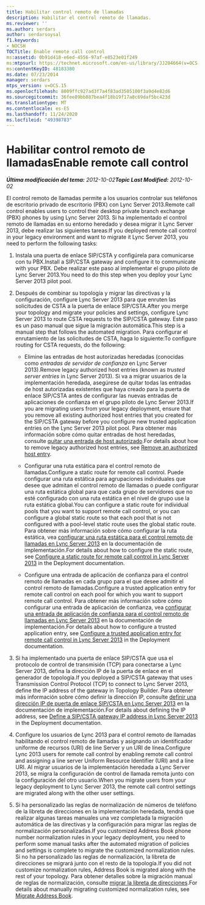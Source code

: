 ```yaml
---
title: Habilitar control remoto de llamadas
description: Habilitar el control remoto de llamadas.
ms.reviewer: ''
ms.author: serdars
author: serdarsoysal
f1.keywords:
- NOCSH
TOCTitle: Enable remote call control
ms:assetid: 0b91d418-e6ed-4556-97af-e8523e01f249
ms:mtpsurl: https://technet.microsoft.com/en-us/library/JJ204664(v=OCS.15)
ms:contentKeyID: 48183380
ms.date: 07/23/2014
manager: serdars
mtps_version: v=OCS.15
ms.openlocfilehash: 8009ffc927ad3f7a4f83ad3505100f3a9d4e82d6
ms.sourcegitcommit: 36fee89bb887bea4f18b19f17a8c69daf5bc423d
ms.translationtype: MT
ms.contentlocale: es-ES
ms.lasthandoff: 11/24/2020
ms.locfileid: "49398783"
---
```

# <a name="enable-remote-call-control"></a><span data-ttu-id="2dcee-103">Habilitar control remoto de llamadas</span><span class="sxs-lookup"><span data-stu-id="2dcee-103">Enable remote call control</span></span>

<div data-xmlns="http://www.w3.org/1999/xhtml">

<div class="topic" data-xmlns="http://www.w3.org/1999/xhtml" data-msxsl="urn:schemas-microsoft-com:xslt" data-cs="https://msdn.microsoft.com/">

<div data-asp="https://msdn2.microsoft.com/asp">



</div>

<div id="mainSection">

<div id="mainBody"><span data-ttu-id="2dcee-104">

<span> </span></span><span class="sxs-lookup"><span data-stu-id="2dcee-104">

<span> </span></span></span>

<span data-ttu-id="2dcee-105">_**Última modificación del tema:** 2012-10-02_</span><span class="sxs-lookup"><span data-stu-id="2dcee-105">_**Topic Last Modified:** 2012-10-02_</span></span>

<span data-ttu-id="2dcee-106">El control remoto de llamadas permite a los usuarios controlar sus teléfonos de escritorio privado de escritorio (PBX) con Lync Server 2013.</span><span class="sxs-lookup"><span data-stu-id="2dcee-106">Remote call control enables users to control their desktop private branch exchange (PBX) phones by using Lync Server 2013.</span></span> <span data-ttu-id="2dcee-107">Si ha implementado el control remoto de llamadas en su entorno heredado y desea migrar it Lync Server 2013, debe realizar las siguientes tareas:</span><span class="sxs-lookup"><span data-stu-id="2dcee-107">If you deployed remote call control in your legacy environment and want to migrate it Lync Server 2013, you need to perform the following tasks:</span></span>

1.  <span data-ttu-id="2dcee-108">Instala una puerta de enlace SIP/CSTA y configúrela para comunicarse con tu PBX.</span><span class="sxs-lookup"><span data-stu-id="2dcee-108">Install a SIP/CSTA gateway and configure it to communicate with your PBX.</span></span> <span data-ttu-id="2dcee-109">Debe realizar este paso al implementar el grupo piloto de Lync Server 2013.</span><span class="sxs-lookup"><span data-stu-id="2dcee-109">You need to do this step when you deploy your Lync Server 2013 pilot pool.</span></span>

2.  <span data-ttu-id="2dcee-110">Después de combinar su topología y migrar las directivas y la configuración, configure Lync Server 2013 para que enruten las solicitudes de CSTA a la puerta de enlace SIP/CSTA.</span><span class="sxs-lookup"><span data-stu-id="2dcee-110">After you merge your topology and migrate your policies and settings, configure Lync Server 2013 to route CSTA requests to the SIP/CSTA gateway.</span></span> <span data-ttu-id="2dcee-111">Este paso es un paso manual que sigue la migración automática.</span><span class="sxs-lookup"><span data-stu-id="2dcee-111">This step is a manual step that follows the automated migration.</span></span> <span data-ttu-id="2dcee-112">Para configurar el enrutamiento de las solicitudes de CSTA, haga lo siguiente:</span><span class="sxs-lookup"><span data-stu-id="2dcee-112">To configure routing for CSTA requests, do the following:</span></span>
    
      - <span data-ttu-id="2dcee-113">Elimine las entradas de host autorizadas heredadas (conocidas como *entradas de servidor de confianza* en Lync Server 2013).</span><span class="sxs-lookup"><span data-stu-id="2dcee-113">Remove legacy authorized host entries (known as *trusted server entries* in Lync Server 2013).</span></span> <span data-ttu-id="2dcee-114">Si va a migrar usuarios de la implementación heredada, asegúrese de quitar todas las entradas de host autorizadas existentes que haya creado para la puerta de enlace SIP/CSTA antes de configurar las nuevas entradas de aplicaciones de confianza en el grupo piloto de Lync Server 2013.</span><span class="sxs-lookup"><span data-stu-id="2dcee-114">If you are migrating users from your legacy deployment, ensure that you remove all existing authorized host entries that you created for the SIP/CSTA gateway before you configure new trusted application entries on the Lync Server 2013 pilot pool.</span></span> <span data-ttu-id="2dcee-115">Para obtener más información sobre cómo quitar entradas de host heredadas, consulte [quitar una entrada de host autorizado](remove-an-authorized-host-entry.md).</span><span class="sxs-lookup"><span data-stu-id="2dcee-115">For details about how to remove legacy authorized host entries, see [Remove an authorized host entry](remove-an-authorized-host-entry.md).</span></span>
    
      - <span data-ttu-id="2dcee-116">Configurar una ruta estática para el control remoto de llamadas.</span><span class="sxs-lookup"><span data-stu-id="2dcee-116">Configure a static route for remote call control.</span></span> <span data-ttu-id="2dcee-117">Puede configurar una ruta estática para agrupaciones individuales que desee que admitan el control remoto de llamadas o puede configurar una ruta estática global para que cada grupo de servidores que no esté configurado con una ruta estática en el nivel de grupo use la ruta estática global.</span><span class="sxs-lookup"><span data-stu-id="2dcee-117">You can configure a static route for individual pools that you want to support remote call control, or you can configure a global static route so that each pool that is not configured with a pool-level static route uses the global static route.</span></span> <span data-ttu-id="2dcee-118">Para obtener más información sobre cómo configurar la ruta estática, vea [configurar una ruta estática para el control remoto de llamadas en Lync Server 2013](lync-server-2013-configure-a-static-route-for-remote-call-control.md) en la documentación de implementación.</span><span class="sxs-lookup"><span data-stu-id="2dcee-118">For details about how to configure the static route, see [Configure a static route for remote call control in Lync Server 2013](lync-server-2013-configure-a-static-route-for-remote-call-control.md) in the Deployment documentation.</span></span>
    
      - <span data-ttu-id="2dcee-119">Configure una entrada de aplicación de confianza para el control remoto de llamadas en cada grupo para el que desee admitir el control remoto de llamadas.</span><span class="sxs-lookup"><span data-stu-id="2dcee-119">Configure a trusted application entry for remote call control on each pool for which you want to support remote call control.</span></span> <span data-ttu-id="2dcee-120">Para obtener más información sobre cómo configurar una entrada de aplicación de confianza, vea [configurar una entrada de aplicación de confianza para el control remoto de llamadas en Lync Server 2013](lync-server-2013-configure-a-trusted-application-entry-for-remote-call-control.md) en la documentación de implementación.</span><span class="sxs-lookup"><span data-stu-id="2dcee-120">For details about how to configure a trusted application entry, see [Configure a trusted application entry for remote call control in Lync Server 2013](lync-server-2013-configure-a-trusted-application-entry-for-remote-call-control.md) in the Deployment documentation.</span></span>

3.  <span data-ttu-id="2dcee-121">Si ha implementado una puerta de enlace SIP/CSTA que usa el protocolo de control de transmisión (TCP) para conectarse a Lync Server 2013, defina la dirección IP de la puerta de enlace en el generador de topología.</span><span class="sxs-lookup"><span data-stu-id="2dcee-121">If you deployed a SIP/CSTA gateway that uses Transmission Control Protocol (TCP) to connect to Lync Server 2013, define the IP address of the gateway in Topology Builder.</span></span> <span data-ttu-id="2dcee-122">Para obtener más información sobre cómo definir la dirección IP, consulte [definir una dirección IP de puerta de enlace SIP/CSTA en Lync Server 2013](lync-server-2013-define-a-sip-csta-gateway-ip-address.md) en la documentación de implementación.</span><span class="sxs-lookup"><span data-stu-id="2dcee-122">For details about defining the IP address, see [Define a SIP/CSTA gateway IP address in Lync Server 2013](lync-server-2013-define-a-sip-csta-gateway-ip-address.md) in the Deployment documentation.</span></span>

4.  <span data-ttu-id="2dcee-123">Configure los usuarios de Lync 2013 para el control remoto de llamadas habilitando el control remoto de llamadas y asignando un identificador uniforme de recursos (URI) de line Server y un URI de línea.</span><span class="sxs-lookup"><span data-stu-id="2dcee-123">Configure Lync 2013 users for remote call control by enabling remote call control and assigning a line server Uniform Resource Identifier (URI) and a line URI.</span></span> <span data-ttu-id="2dcee-124">Al migrar usuarios de la implementación heredada a Lync Server 2013, se migra la configuración de control de llamada remota junto con la configuración del otro usuario.</span><span class="sxs-lookup"><span data-stu-id="2dcee-124">When you migrate users from your legacy deployment to Lync Server 2013, the remote call control settings are migrated along with the other user settings.</span></span>

5.  <span data-ttu-id="2dcee-125">Si ha personalizado las reglas de normalización de números de teléfono de la libreta de direcciones en la implementación heredada, tendrá que realizar algunas tareas manuales una vez completada la migración automática de las directivas y la configuración para migrar las reglas de normalización personalizadas.</span><span class="sxs-lookup"><span data-stu-id="2dcee-125">If you customized Address Book phone number normalization rules in your legacy deployment, you need to perform some manual tasks after the automated migration of policies and settings is complete to migrate the customized normalization rules.</span></span> <span data-ttu-id="2dcee-126">Si no ha personalizado las reglas de normalización, la libreta de direcciones se migrará junto con el resto de la topología.</span><span class="sxs-lookup"><span data-stu-id="2dcee-126">If you did not customize normalization rules, Address Book is migrated along with the rest of your topology.</span></span> <span data-ttu-id="2dcee-127">Para obtener detalles sobre la migración manual de reglas de normalización, consulte [migrar la libreta de direcciones](migrate-address-book.md).</span><span class="sxs-lookup"><span data-stu-id="2dcee-127">For details about manually migrating customized normalization rules, see [Migrate Address Book](migrate-address-book.md).</span></span>

<span data-ttu-id="2dcee-128"></div>

<span> </span>

</div>

</div>

</span><span class="sxs-lookup"><span data-stu-id="2dcee-128"></div>

<span> </span>

</div>

</div>

</span></span></div>


